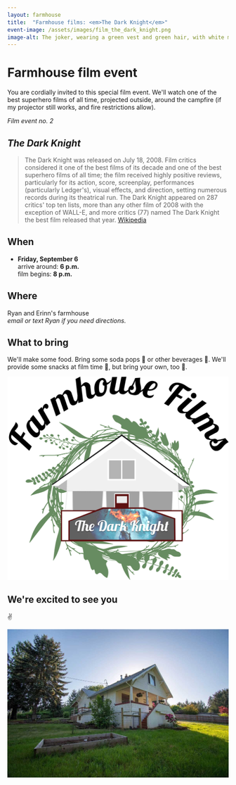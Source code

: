 ```yaml
---
layout: farmhouse
title:  "Farmhouse films: <em>The Dark Knight</em>"
event-image: /assets/images/film_the_dark_knight.png
image-alt: The joker, wearing a green vest and green hair, with white makeup and a pronounced red smile
---
```


# Farmhouse film event

You are cordially invited to this special film event. We'll watch one of the best superhero films of all time, projected outside, around the campfire (if my projector still works, and fire restrictions allow).

<em>Film event no. 2</em>

## <em>The Dark Knight</em>

> The Dark Knight was released on July 18, 2008. Film critics considered it one of the best films of its decade and one of the best superhero films of all time; the film received highly positive reviews, particularly for its action, score, screenplay, performances (particularly Ledger's), visual effects, and direction, setting numerous records during its theatrical run. The Dark Knight appeared on 287 critics' top ten lists, more than any other film of 2008 with the exception of WALL-E, and more critics (77) named The Dark Knight the best film released that year. [Wikipedia](https://en.m.wikipedia.org/wiki/The_Dark_Knight_(film))

## When

- **Friday, September 6**
<br> arrive around: **6 p.m.**
<br> film begins: **8 p.m.**


## Where
Ryan and Erinn's farmhouse
<br><em>email or text Ryan if you need directions.</em>

## What to bring
We'll make some food. Bring some soda pops 🥤 or other beverages 🍺. We'll provide some snacks at film time 🍿, but bring your own, too 🍬.

![The farmhouse logo, a botanical theme, with The Dark Knight projected in front](/assets/images/the-farmhouse-invite-film-darkknight.jpg)

## We're excited to see you

✌️

![The Farmhouse in the gloaming](/assets/images/farmhouse.jpg)